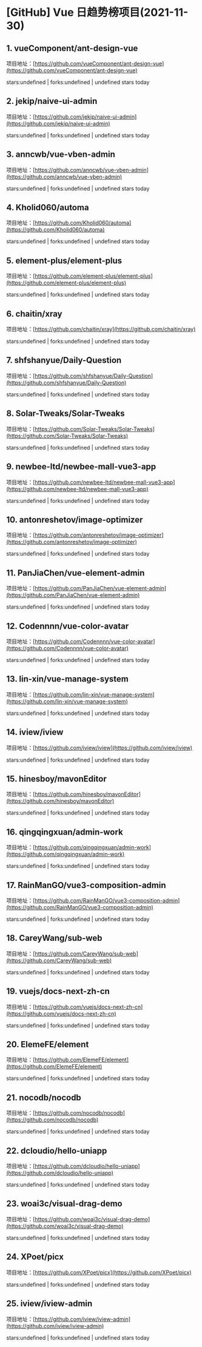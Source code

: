 # [GitHub] Vue 日趋势榜项目(2021-11-30)

## 1. vueComponent/ant-design-vue 

项目地址：[https://github.com/vueComponent/ant-design-vue](https://github.com/vueComponent/ant-design-vue)

stars:undefined | forks:undefined | undefined stars today 



## 2. jekip/naive-ui-admin 

项目地址：[https://github.com/jekip/naive-ui-admin](https://github.com/jekip/naive-ui-admin)

stars:undefined | forks:undefined | undefined stars today 



## 3. anncwb/vue-vben-admin 

项目地址：[https://github.com/anncwb/vue-vben-admin](https://github.com/anncwb/vue-vben-admin)

stars:undefined | forks:undefined | undefined stars today 



## 4. Kholid060/automa 

项目地址：[https://github.com/Kholid060/automa](https://github.com/Kholid060/automa)

stars:undefined | forks:undefined | undefined stars today 



## 5. element-plus/element-plus 

项目地址：[https://github.com/element-plus/element-plus](https://github.com/element-plus/element-plus)

stars:undefined | forks:undefined | undefined stars today 



## 6. chaitin/xray 

项目地址：[https://github.com/chaitin/xray](https://github.com/chaitin/xray)

stars:undefined | forks:undefined | undefined stars today 



## 7. shfshanyue/Daily-Question 

项目地址：[https://github.com/shfshanyue/Daily-Question](https://github.com/shfshanyue/Daily-Question)

stars:undefined | forks:undefined | undefined stars today 



## 8. Solar-Tweaks/Solar-Tweaks 

项目地址：[https://github.com/Solar-Tweaks/Solar-Tweaks](https://github.com/Solar-Tweaks/Solar-Tweaks)

stars:undefined | forks:undefined | undefined stars today 



## 9. newbee-ltd/newbee-mall-vue3-app 

项目地址：[https://github.com/newbee-ltd/newbee-mall-vue3-app](https://github.com/newbee-ltd/newbee-mall-vue3-app)

stars:undefined | forks:undefined | undefined stars today 



## 10. antonreshetov/image-optimizer 

项目地址：[https://github.com/antonreshetov/image-optimizer](https://github.com/antonreshetov/image-optimizer)

stars:undefined | forks:undefined | undefined stars today 



## 11. PanJiaChen/vue-element-admin 

项目地址：[https://github.com/PanJiaChen/vue-element-admin](https://github.com/PanJiaChen/vue-element-admin)

stars:undefined | forks:undefined | undefined stars today 



## 12. Codennnn/vue-color-avatar 

项目地址：[https://github.com/Codennnn/vue-color-avatar](https://github.com/Codennnn/vue-color-avatar)

stars:undefined | forks:undefined | undefined stars today 



## 13. lin-xin/vue-manage-system 

项目地址：[https://github.com/lin-xin/vue-manage-system](https://github.com/lin-xin/vue-manage-system)

stars:undefined | forks:undefined | undefined stars today 



## 14. iview/iview 

项目地址：[https://github.com/iview/iview](https://github.com/iview/iview)

stars:undefined | forks:undefined | undefined stars today 



## 15. hinesboy/mavonEditor 

项目地址：[https://github.com/hinesboy/mavonEditor](https://github.com/hinesboy/mavonEditor)

stars:undefined | forks:undefined | undefined stars today 



## 16. qingqingxuan/admin-work 

项目地址：[https://github.com/qingqingxuan/admin-work](https://github.com/qingqingxuan/admin-work)

stars:undefined | forks:undefined | undefined stars today 



## 17. RainManGO/vue3-composition-admin 

项目地址：[https://github.com/RainManGO/vue3-composition-admin](https://github.com/RainManGO/vue3-composition-admin)

stars:undefined | forks:undefined | undefined stars today 



## 18. CareyWang/sub-web 

项目地址：[https://github.com/CareyWang/sub-web](https://github.com/CareyWang/sub-web)

stars:undefined | forks:undefined | undefined stars today 



## 19. vuejs/docs-next-zh-cn 

项目地址：[https://github.com/vuejs/docs-next-zh-cn](https://github.com/vuejs/docs-next-zh-cn)

stars:undefined | forks:undefined | undefined stars today 



## 20. ElemeFE/element 

项目地址：[https://github.com/ElemeFE/element](https://github.com/ElemeFE/element)

stars:undefined | forks:undefined | undefined stars today 



## 21. nocodb/nocodb 

项目地址：[https://github.com/nocodb/nocodb](https://github.com/nocodb/nocodb)

stars:undefined | forks:undefined | undefined stars today 



## 22. dcloudio/hello-uniapp 

项目地址：[https://github.com/dcloudio/hello-uniapp](https://github.com/dcloudio/hello-uniapp)

stars:undefined | forks:undefined | undefined stars today 



## 23. woai3c/visual-drag-demo 

项目地址：[https://github.com/woai3c/visual-drag-demo](https://github.com/woai3c/visual-drag-demo)

stars:undefined | forks:undefined | undefined stars today 



## 24. XPoet/picx 

项目地址：[https://github.com/XPoet/picx](https://github.com/XPoet/picx)

stars:undefined | forks:undefined | undefined stars today 



## 25. iview/iview-admin 

项目地址：[https://github.com/iview/iview-admin](https://github.com/iview/iview-admin)

stars:undefined | forks:undefined | undefined stars today 



